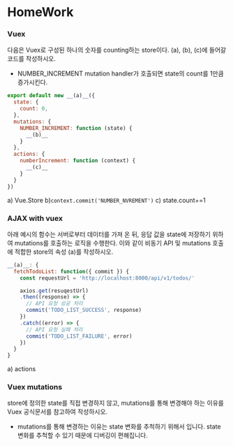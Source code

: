# HomeWork

### Vuex
다음은 Vuex로 구성된 하나의 숫자를 counting하는 store이다.
(a), (b), (c)에 들어갈 코드를 작성하시오.
- NUMBER_INCREMENT mutation handler가 호출되면 state의 count를 1만큼 증가시킨다.

```javascript
export default new __(a)__({
  state: {
    count: 0,
  },
  mutations: {
    NUMBER_INCREMENT: function (state) {
      __(b)__
    }
  },
  actions: {
    numberIncrement: function (context) {
      __(c)__
    }
  }
})
```

a) Vue.Store		b)`context.commit('NUMBER_NVREMENT')`		 c) state.count+=1





### AJAX with vuex

아래 예시의 함수는 서버로부터 데이터를 가져 온 뒤, 응답 값을 state에 저장하기 위하여 mutations를 호출하는 로직을 수행한다.
이와 같이 비동기 API 및 mutations 호출에 적합한 store의 속성 (a)를 작성하시오.

```javascript
__(a)__: {
  fetchTodoList: function({ commit }) {
    const requestUrl = 'http://localhost:8000/api/v1/todos/'

    axios.get(resuqestUrl)
    .then((response) => {
      // API 요청 성공 처리
      commit('TODO_LIST_SUCCESS', response)
    })
    .catch((error) => {
      // API 요청 실패 처리
      commit('TODO_LIST_FAILURE', error)
    })
  }
}
```

a) actions



### Vuex mutations

store에 정의한 state를 직접 변경하지 않고, mutations를 통해 변경해야 하는 이유를 Vuex 공식문서를 참고하여 작성하시오.

- mutations를 통해 변경하는 이유는 state 변화를 추척하기 위해서 입니다. state 변화를 추척할 수 있기 때문에 디버깅이 편해집니다.